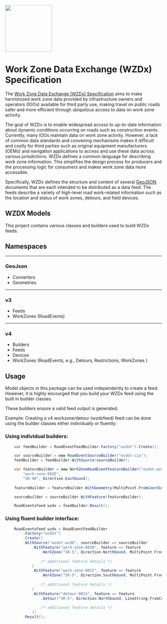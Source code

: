 ﻿<img src="https://github.com/usdot-jpo-ode/wzdx/blob/main/images/wzdx_logo_blue_orange_x.png" height="150"/>

# Work Zone Data Exchange (WZDx) Specification
The [Work Zone Data Exchange (WZDx) Specification](https://github.com/usdot-jpo-ode/wzdx) aims to make harmonized work zone data provided by infrastructure owners and operators (IOOs) available for third party use, making travel on public roads safer and more efficient through ubiquitous access to data on work zone activity.

The goal of WZDx is to enable widespread access to up-to-date information about dynamic conditions occurring on roads such as construction events. Currently, many IOOs maintain data on work zone activity. However, a lack of common data standards and convening mechanisms makes it difficult and costly for third parties such as original equipment manufacturers (OEMs) and navigation applications to access and use these data across various jurisdictions. WZDx defines a common language for describing work zone information. This simplifies the design process for producers and the processing logic for consumers and makes work zone data more accessible.

Specifically, WZDx defines the structure and content of several [GeoJSON](https://datatracker.ietf.org/doc/html/rfc7946) documents that are each intended to be distributed as a data feed. The feeds describe a variety of high-level road work-related information such as the location and status of work zones, detours, and field devices.

## WZDX Models
This project contains various classes and builders used to build WZDx feeds.

## Namespaces
---
### GeoJson
* Converters
* Geometries
---
### v3
* Feeds
* WorkZones (RoadEvents)
---
### v4
* Builders
* Feeds
* Devices
* WorkZones (RoadEvents, e.g., Detours, Restrictions, WorkZones )


## Usage 
Model objects in this package can be used independently to create a feed. However, it is highly encourged that you build your WZDx feed using the built in builder classes.

These builders ensure a valid feed output is generated.

Example: Creating a v4 workzone/detour (wzdxfeed) feed can be done using the builder classes either individually or fluently:

### Using individual builders:
``` cs
	var feedBuilder = RoadEventFeedBuilder.Factory("wsdot").Create();

	var sourceBuilder = new RoadEventSourceBuilder("wsdot-cia");
	feedBuilder = feedBuilder.WithSource(sourceBuilder);

	var featureBuilder = new WorkZoneRoadEventFeatureBuilder("wsdot-wzdb", 
        "work-zone-002E", 
        "SR-90", Direction.Eastbound);
    
    featureBuilder = featureBuilder.WithGeometry(MultiPoint.FromCoordinates(new[] { Position.From(0, 0), Position.From(10, 10) }));

	sourceBuilder = sourceBuilder.WithFeature(featureBuilder);

	RoadEventsFeed wzdx = feedBuilder.Result();
```

### Using fluent builder interface:
``` cs
    RoadEventsFeed wzdx = RoadEventFeedBuilder
        .Factory("wsdot")
        .Create()
        .WithSource("wsdot-wzdb", sourceBuilder => sourceBuilder
            .WithFeature("work-zone-001N", feature => feature
                .WorkZone("SR-5", Direction.Northbound, MultiPoint.FromCoordinates(new[] { Position.From(0, 0), Position.From(10, 10) }))
                
                /* additional feature details */
            )
            .WithFeature("work-zone-001S", feature => feature
                .WorkZone("SR-5", Direction.Southbound, MultiPoint.FromCoordinates(new[] { Position.From(0, 0), Position.From(10, 10) }))
                
                /* additional feature details */
            )
            .WithFeature("detour-001S", feature => feature
                .Detour("SR-5", Direction.Northbound, LineString.FromCoordinates(new[] { Position.From(0, 0), Position.From(10, 10) }))
                
                /* additional feature details */
            ))
        .Result();
```